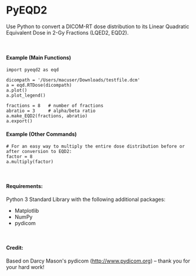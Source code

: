 


# PyEQD2
Use Python to convert a DICOM-RT dose distribution to its Linear Quadratic Equivalent Dose in 2-Gy Fractions (LQED2, EQD2).

<br />

#### Example (Main Functions)
```
import pyeqd2 as eqd

dicompath = '/Users/macuser/Downloads/testfile.dcm'
a = eqd.RTDose(dicompath)
a.plot()
a.plot_legend()

fractions = 8   # number of fractions
abratio = 3     # alpha/beta ratio
a.make_EQD2(fractions, abratio)
a.export()
```

#### Example (Other Commands)
```
# For an easy way to multiply the entire dose distribution before or after conversion to EQD2:
factor = 8
a.multiply(factor)
```
<br />

#### Requirements:
Python 3 Standard Library with the following additional packages:
* Matplotlib
* NumPy
* pydicom

<br />

#### Credit: 
Based on Darcy Mason's pydicom (http://www.pydicom.org) – thank you for your hard work!
